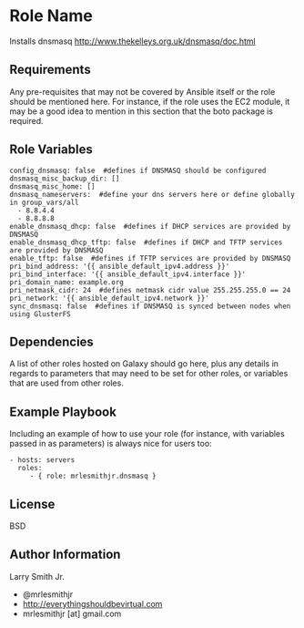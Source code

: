 Role Name
=========

Installs dnsmasq http://www.thekelleys.org.uk/dnsmasq/doc.html

Requirements
------------

Any pre-requisites that may not be covered by Ansible itself or the role should be mentioned here. For instance, if the role uses the EC2 module, it may be a good idea to mention in this section that the boto package is required.

Role Variables
--------------

````
config_dnsmasq: false  #defines if DNSMASQ should be configured
dnsmasq_misc_backup_dir: []
dnsmasq_misc_home: []
dnsmasq_nameservers:  #define your dns servers here or define globally in group_vars/all
  - 8.8.4.4
  - 8.8.8.8
enable_dnsmasq_dhcp: false  #defines if DHCP services are provided by DNSMASQ
enable_dnsmasq_dhcp_tftp: false  #defines if DHCP and TFTP services are provided by DNSMASQ
enable_tftp: false  #defines if TFTP services are provided by DNSMASQ
pri_bind_address: '{{ ansible_default_ipv4.address }}'
pri_bind_interface: '{{ ansible_default_ipv4.interface }}'
pri_domain_name: example.org
pri_netmask_cidr: 24  #defines netmask cidr value 255.255.255.0 == 24
pri_network: '{{ ansible_default_ipv4.network }}'
sync_dnsmasq: false  #defines if DNSMASQ is synced between nodes when using GlusterFS
````

Dependencies
------------

A list of other roles hosted on Galaxy should go here, plus any details in regards to parameters that may need to be set for other roles, or variables that are used from other roles.

Example Playbook
----------------

Including an example of how to use your role (for instance, with variables passed in as parameters) is always nice for users too:

    - hosts: servers
      roles:
         - { role: mrlesmithjr.dnsmasq }

License
-------

BSD

Author Information
------------------

Larry Smith Jr.
- @mrlesmithjr
- http://everythingshouldbevirtual.com
- mrlesmithjr [at] gmail.com
